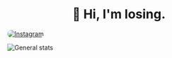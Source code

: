 ![]()


<h1 align="center">👋 Hi, I'm losing.</h1>

<a href="https://www.instagram.com/losingtop/"><img src="https://img.shields.io/badge/Instagram-323540?style=for-the-badge&logo=instagram&logoColor=db4040" style="border-radius:20px" alt="Instagram"></a>

<img src="http://github-profile-summary-cards.vercel.app/api/cards/profile-details?username=losingtop&theme=moonlight" alt="General stats">
